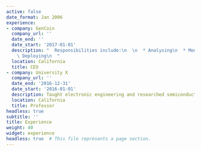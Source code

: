 ```yaml
---
active: false
date_format: Jan 2006
experience:
- company: GenCoin
  company_url: ''
  date_end: ''
  date_start: '2017-01-01'
  description: "  Responsibilities include:\n  \n  * Analysing\n  * Modelling\n  *\
    \ Deploying\n  "
  location: California
  title: CEO
- company: University X
  company_url: ''
  date_end: '2016-12-31'
  date_start: '2016-01-01'
  description: Taught electronic engineering and researched semiconductor physics.
  location: California
  title: Professor
headless: true
subtitle: ''
title: Experience
weight: 40
widget: experience
headless: true  # This file represents a page section.
---
```


